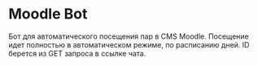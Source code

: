 # Moodle Bot
Бот для автоматического посещения пар в CMS Moodle. Посещение идет полностью в автоматическом режиме, по расписанию дней. ID берется из GET запроса в ссылке чата.
